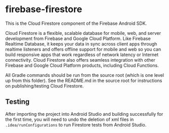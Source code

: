 # firebase-firestore

This is the Cloud Firestore component of the Firebase Android SDK.

Cloud Firestore is a flexible, scalable database for mobile, web, and server
development from Firebase and Google Cloud Platform. Like Firebase Realtime
Database, it keeps your data in sync across client apps through realtime
listeners and offers offline support for mobile and web so you can build
responsive apps that work regardless of network latency or Internet
connectivity. Cloud Firestore also offers seamless integration with other
Firebase and Google Cloud Platform products, including Cloud Functions.

All Gradle commands should be run from the source root (which is one level up
from this folder). See the README.md in the source root for instructions on
publishing/testing Cloud Firestore.

## Testing

After importing the project into Android Studio and building successfully
for the first time, you will need to undo the deletion of xml files in 
`.idea/runConfigurations` to run Firestore tests from Android Studio. 
